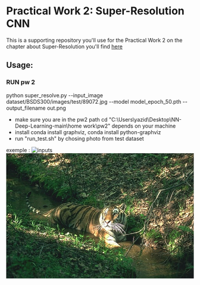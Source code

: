# Practical Work 2: Super-Resolution CNN

This is a supporting repository you'll use for the Practical Work 2 on the chapter about Super-Resolution you'll find [here](https://cpcdoy.github.io/articles/tp-2/)

## Usage:


### RUN pw 2
python super_resolve.py --input_image dataset/BSDS300/images/test/89072.jpg --model model_epoch_50.pth --output_filename out.png
* make sure you are in the pw2 path cd "C:\Users\yazid\Desktop\NN-Deep-Learning-main\home work\pw2" depends on your machine
* install conda install graphviz, conda install python-graphviz
* run "run_test.sh" by chosing photo from test dataset 


exemple : ![inputs](outputs/in.png)
          ![inputs](outputs/out.png)